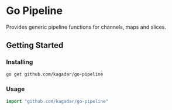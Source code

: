 # Go Pipeline

Provides generic pipeline functions for channels, maps and slices.

## Getting Started

### Installing

```sh
go get github.com/kagadar/go-pipeline
```

### Usage

```go
import "github.com/kagadar/go-pipeline"
```
